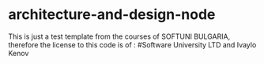 # architecture-and-design-node
This is just a test template from the courses of SOFTUNI BULGARIA,
therefore the license to this code is of : 
#Software University LTD 
and Ivaylo Kenov
